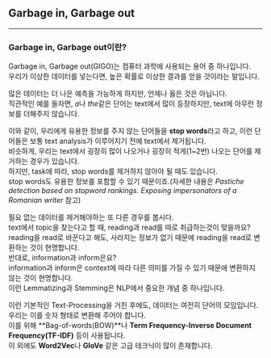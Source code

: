 ## Garbage in, Garbage out
---

### Garbage in, Garbage out이란?
Garbage in, Garbage out(GIGO)는 컴퓨터 과학에 사용되는 용어 중 하나입니다.   
우리가 이상한 데이터를 넣는다면, 높은 확률로 이상한 결과를 얻을 것이라는 말입니다.   

많은 데이터는 더 나은 예측을 가능하게 하지만, 언제나 옳은 것은 아닙니다.   
직관적인 예를 들자면, *a*나 *the*같은 단어는 text에서 많이 등장하지만, text에 아무런 정보를 더해주지 않습니다.   

이와 같이, 우리에게 유용한 정보를 주지 않는 단어들을 **stop words**라고 하고, 이런 단어들은 보통 text analysis가 이루어지기 전에 text에서 제거됩니다.   
비슷하게, 우리는 text에서 굉장히 많이 나오거나 굉장히 적게(1~2번) 나오는 단어를 제거하는 경우가 있습니다.   
하지만, task에 따라, stop words를 제거하지 않아야 될 때도 있습니다.   
stop words도 유용한 정보를 포함할 수 있기 때문이죠.(자세한 내용은 *Pastiche detection based on stopword rankings. Exposing impersonators of a Romanian writer* 참고)   

필요 없는 데이터를 제거해야하는 또 다른 경우를 봅시다.   
text에서 topic을 찾는다고 할 때, reading과 read를 따로 취급하는것이 맞을까요?   
reading을 read로 바꾼다고 해도, 사라지는 정보가 없기 때문에 reading을 read로 변환하는 것이 현명합니다.   
반대로, information과 inform은요?   
information과 inform은 context에 따라 다른 의미를 가질 수 있기 때문에 변환하지 않는 것이 현명합니다.   
이런 Lemmatizing과 Stemming은 NLP에서 중요한 개념 중 하나입니다.   

이런 기본적인 Text-Processing을 거친 후에도, 데이터는 여전히 단어의 모임입니다.   
우리는 이를 숫자 형태로 변환해 주어야 합니다.   
이를 위해 **Bag-of-words(BOW)**나 **Term Frequency-Inverse Document Frequency(TF-IDF)** 등이 사용됩니다.   
이 외에도 **Word2Vec**나 **GloVe** 같은 고급 테크닉이 많이 존재합니다.   